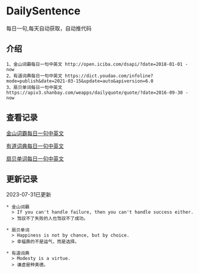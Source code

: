 # DailySentence

每日一句,每天自动获取，自动推代码

## 介绍

```
1、金山词霸每日一句中英文 http://open.iciba.com/dsapi/?date=2018-01-01 - now
2、有道词典每日一句中英文 https://dict.youdao.com/infoline?mode=publish&date=2021-03-15&update=auto&apiversion=6.0
3、扇贝单词每日一句中英文 https://apiv3.shanbay.com/weapps/dailyquote/quote/?date=2016-09-30 - now
```

## 查看记录

[金山词霸每日一句中英文](./data/iciba/)

[有道词典每日一句中英文](./data/youdao/)

[扇贝单词每日一句中英文](./data/shanbay/)

## 更新记录
2023-07-31已更新 
```
* 金山词霸
  > If you can't handle failure, then you can't handle success either.
  > 驾驭不了失败的人也驾驭不了成功。

* 扇贝单词
  > Happiness is not by chance, but by choice.
  > 幸福靠的不是运气，而是选择。

* 有道词典
  > Modesty is a virtue.
  > 谦虚是种美德。

```
